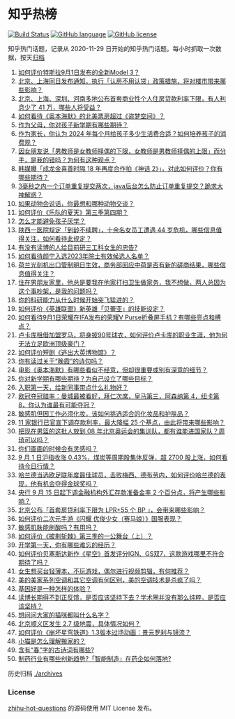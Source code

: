 # 知乎热榜
[![Build Status](https://github.com/ToWeLong/zhihu-hot-questions/workflows/CI/badge.svg)](https://github.com/ToWeLong/zhihu-hot-questions/actions)
[![GitHub language](https://img.shields.io/badge/language-golang-orange.svg)](https://golang.org/)
[![GitHub license](https://img.shields.io/github/license/ToWeLong/zhihu-hot-questions)](https://github.com/ToWeLong/zhihu-hot-questions/blob/main/LICENSE)

知乎热门话题，记录从 2020-11-29 日开始的知乎热门话题。每小时抓取一次数据，按天[归档](./archives)

<!-- BEGIN -->

1. [如何评价特斯拉9月1日发布的全新Model 3？](https://www.zhihu.com/question/620112693)
1. [北京、上海同日发布通知，执行「认房不用认贷」政策措施，将对楼市带来哪些影响？](https://www.zhihu.com/question/620177012)
1. [北京、上海、深圳、河南多地公布首套商业性个人住房贷款利率下限，有人利息少了 41 万，哪些人将受益？](https://www.zhihu.com/question/620154745)
1. [如何看待《奥本海默》的北美票房超过《盗梦空间》？](https://www.zhihu.com/question/619375441)
1. [作为父母，你对孩子新学期有哪些期待？](https://www.zhihu.com/question/619507713)
1. [作为家长，你认为 2024 年每个月给孩子多少生活费合适？如何培养孩子的消费观？](https://www.zhihu.com/question/620019656)
1. [因女朋友说「男教师是女教师择偶的下限，女教师是男教师择偶的上限」而分手，是我的错吗？为何有这种观点？](https://www.zhihu.com/question/619195315)
1. [韩媒曝「成龙金喜善时隔 18 年再度合作拍《神话 2》」，对此如何评价？你有哪些期待？](https://www.zhihu.com/question/619988995)
1. [3毫秒之内一个订单重复提交两次，java后台怎么防止订单重复提交？跪求大神解惑？](https://www.zhihu.com/question/394163745)
1. [如果动物会说话，你最想和哪种动物交谈？](https://www.zhihu.com/question/614794825)
1. [如何评价《乐队的夏天》第三季第四期？](https://www.zhihu.com/question/620115170)
1. [怎么才能避免孩子厌学？](https://www.zhihu.com/question/619468724)
1. [陕西一医院规定「到龄不续聘」，十余名女员工遭遇 44 岁危机，哪些信息值得关注，如何看待此规定？](https://www.zhihu.com/question/619992844)
1. [有没有读博的人给目前研三工科女生的忠告?](https://www.zhihu.com/question/619810865)
1. [如何看待颜宁入选2023年院士有效候选人名单？](https://www.zhihu.com/question/619969641)
1. [荷兰光刻机出口管制明日生效，商务部回应中荷是否有新的磋商结果，哪些信息值得关注？](https://www.zhihu.com/question/620003791)
1. [住在男朋友家里，他总是要我在他家打扫卫生做家务，我不想做，两人总因为这个事吵架，是我的问题吗？](https://www.zhihu.com/question/619329286)
1. [你的科研能力从什么时候开始突飞猛进的？](https://www.zhihu.com/question/524855881)
1. [如何评价《英雄联盟》新英雄「贝蕾亚」的技能设定？](https://www.zhihu.com/question/619988927)
1. [如何看待9月1日荣耀在IFA发布的荣耀V Purse折叠屏手机？有哪些亮点和槽点？](https://www.zhihu.com/question/620171885)
1. [卢卡库租借加盟罗马，将身披90号球衣，如何评价卢卡库的职业生涯，他为何无法立足欧洲顶级豪门？](https://www.zhihu.com/question/620018503)
1. [如何评价短剧《逃出大英博物馆》？](https://www.zhihu.com/question/619841416)
1. [你有读过关于“晚霞”的诗句吗？](https://www.zhihu.com/question/620000305)
1. [电影《奥本海默》有哪些看似不经意，但却很重要或别有深意的细节？](https://www.zhihu.com/question/619675583)
1. [你对新学期有哪些期待？为自己设立了哪些目标？](https://www.zhihu.com/question/619681000)
1. [入职第一天，给新同事带点什么礼物好？](https://www.zhihu.com/question/619704045)
1. [欧冠夺冠赔率：曼城最被看好，拜仁次席，皇马第三，阿森纳第 4，纽卡第 8，你认为谁最有可能夺冠？](https://www.zhihu.com/question/620115213)
1. [敏感肌但因工作必须化妆，该如何挑选适合的化妆品和护肤品？](https://www.zhihu.com/question/616365136)
1. [11 家银行已官宣下调存款利率，最大降幅 25 个基点，由此将带来哪些影响？](https://www.zhihu.com/question/620108674)
1. [把现在男篮的这批人放到 08 年北京奥运会的集训队，都有谁能进国家队？周琦可以吗？](https://www.zhihu.com/question/619772383)
1. [你们画画的时候会有灵感吗？](https://www.zhihu.com/question/614438171)
1. [9 月 1 日沪指收涨 0.43%，煤炭等周期股集体反弹，超 2700 股上涨，如何看待今日行情？](https://www.zhihu.com/question/620121606)
1. [哈兰德当选欧足联年度最佳球员，击败梅西、德布劳内，如何评价哈兰德的表现，他有机会夺得金球奖吗？](https://www.zhihu.com/question/620087694)
1. [央行 9 月 15 日起下调金融机构外汇存款准备金率 2 个百分点，将产生哪些影响？](https://www.zhihu.com/question/620117328)
1. [北京公布「首套房贷利率下限为  LPR+55 个 BP 」，会带来哪些影响？](https://www.zhihu.com/question/620142169)
1. [如何评价二次元手游《闪耀 优俊少女（赛马娘）》国服表现？](https://www.zhihu.com/question/619773301)
1. [敏感肌肤能刷酸吗？有用吗？](https://www.zhihu.com/question/618505979)
1. [如何评价《披荆斩棘》第三季的一公舞台（上）？](https://www.zhihu.com/question/620115393)
1. [开学第一天，你有哪些难忘的经历？](https://www.zhihu.com/question/619680519)
1. [如何评价贝塞斯达新作《星空》首发评分IGN、GS双7，这款游戏哪里不符合期待了吗？](https://www.zhihu.com/question/620087133)
1. [女生想买台轻薄本，不玩游戏，偶尔进行视频剪辑，有何推荐？](https://www.zhihu.com/question/617704843)
1. [美的美家系列空调和其它空调有何区别，美的空调技术是杀疯了吗？](https://www.zhihu.com/question/620011326)
1. [基因好是一种怎样的体验？](https://www.zhihu.com/question/47151897)
1. [读博长期得不到正反馈，是否应该坚持下去？学术圈并没有那么纯粹，是否应该坚持？](https://www.zhihu.com/question/614087678)
1. [想问问大家的猫咪都叫什么名字？](https://www.zhihu.com/question/421564938)
1. [北京顺义区发生 2.7 级地震，具体情况如何？](https://www.zhihu.com/question/620160887)
1. [如何评价《崩坏星穹铁道》1.3版本过场动画：景元罗刹与镜流？](https://www.zhihu.com/question/619946628)
1. [小猫是怎么理解搬家的？](https://www.zhihu.com/question/619958326)
1. [含有“春”字的古诗词有哪些?](https://www.zhihu.com/question/620054491)
1. [制药行业有哪些创新趋势?「智能制造」在药企如何落地?](https://www.zhihu.com/question/620015859)

<!-- END -->

历史归档 [./archives](./archives)


### License
[zhihu-hot-questions](https://github.com/towelong/zhihu-hot-questions) 的源码使用 MIT License 发布。